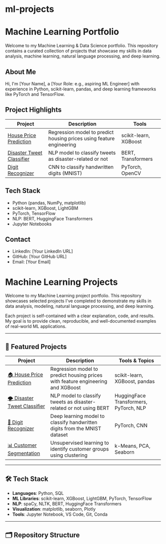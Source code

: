 # ml-projects






# Machine Learning Portfolio

Welcome to my Machine Learning & Data Science portfolio. This repository contains a curated collection of projects that showcase my skills in data analysis, machine learning, natural language processing, and deep learning.

## About Me
Hi, I'm [Your Name], a [Your Role: e.g., aspiring ML Engineer] with experience in Python, scikit-learn, pandas, and deep learning frameworks like PyTorch and TensorFlow.

## Project Highlights

| Project | Description | Tools |
|--------|-------------|-------|
| [House Price Prediction](projects/house-price-prediction) | Regression model to predict housing prices using feature engineering | scikit-learn, XGBoost |
| [Disaster Tweet Classifier](projects/disaster-tweet-nlp) | NLP model to classify tweets as disaster-related or not | BERT, Transformers |
| [Digit Recognizer](projects/digit-recognizer) | CNN to classify handwritten digits (MNIST) | PyTorch, OpenCV |

## Tech Stack
- Python (pandas, NumPy, matplotlib)
- scikit-learn, XGBoost, LightGBM
- PyTorch, TensorFlow
- NLP: BERT, HuggingFace Transformers
- Jupyter Notebooks

## Contact
- LinkedIn: [Your LinkedIn URL]
- GitHub: [Your GitHub URL]
- Email: [Your Email]





# Machine Learning Projects

Welcome to my Machine Learning project portfolio. This repository showcases selected projects I've completed to demonstrate my skills in data analysis, modeling, natural language processing, and deep learning.

Each project is self-contained with a clear explanation, code, and results. My goal is to provide clean, reproducible, and well-documented examples of real-world ML applications.

---

## 🧠 Featured Projects

| Project | Description | Tools & Topics |
|--------|-------------|----------------|
| [🏠 House Price Prediction](projects/house-price-prediction) | Regression model to predict housing prices with feature engineering and XGBoost | scikit-learn, XGBoost, pandas |
| [🌪️ Disaster Tweet Classifier](projects/disaster-tweet-nlp) | NLP model to classify tweets as disaster-related or not using BERT | HuggingFace Transformers, PyTorch, NLP |
| [🔢 Digit Recognizer](projects/digit-recognizer) | Deep learning model to classify handwritten digits from the MNIST dataset | PyTorch, CNN |
| [📊 Customer Segmentation](projects/customer-segmentation) | Unsupervised learning to identify customer groups using clustering | k-Means, PCA, Seaborn |

---

## 🛠️ Tech Stack

- **Languages**: Python, SQL
- **ML Libraries**: scikit-learn, XGBoost, LightGBM, PyTorch, TensorFlow
- **NLP**: spaCy, NLTK, BERT, HuggingFace Transformers
- **Visualization**: matplotlib, seaborn, Plotly
- **Tools**: Jupyter Notebook, VS Code, Git, Conda

---

## 🗂️ Repository Structure

